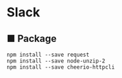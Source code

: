 # Slack

## ■ Package
```
npm install --save request
npm install --save node-unzip-2
npm install --save cheerio-httpcli
```
